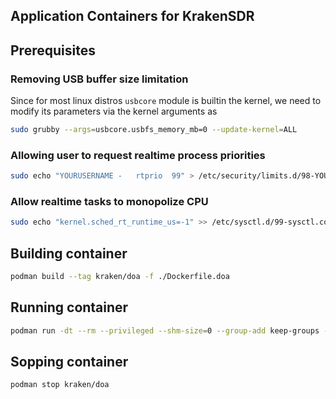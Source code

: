 Application Containers for KrakenSDR
---

## Prerequisites

### Removing USB buffer size limitation
Since for most linux distros `usbcore` module is builtin the kernel, we need to modify its parameters via the kernel arguments as
```bash
sudo grubby --args=usbcore.usbfs_memory_mb=0 --update-kernel=ALL
```
### Allowing user to request realtime process priorities
```bash
sudo echo "YOURUSERNAME -   rtprio  99" > /etc/security/limits.d/98-YOURUSERNAME.conf
```
### Allow realtime tasks to monopolize CPU
```bash
sudo echo "kernel.sched_rt_runtime_us=-1" >> /etc/sysctl.d/99-sysctl.conf
```

## Building container
```bash
podman build --tag kraken/doa -f ./Dockerfile.doa
```

## Running container
```bash
podman run -dt --rm --privileged --shm-size=0 --group-add keep-groups -p 8080:8080/tcp -p 8081:8081/tcp kraken/doa
```

## Sopping container
```bash
podman stop kraken/doa
```